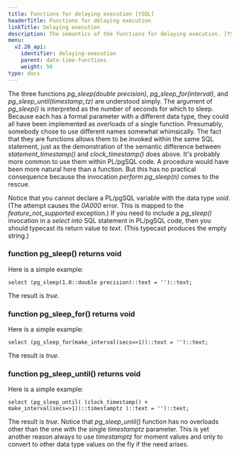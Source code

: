 ```yaml
---
title: Functions for delaying execution [YSQL]
headerTitle: Functions for delaying execution
linkTitle: Delaying execution
description: The semantics of the functions for delaying execution. [YSQL]
menu:
  v2.20_api:
    identifier: delaying-execution
    parent: date-time-functions
    weight: 50
type: docs
---
```


The three functions _pg_sleep(double precision)_, _pg_sleep_for(interval)_, and _pg_sleep_until(timestamp_tz)_ are understood simply. The argument of _pg_sleep()_ is interpreted as the number of seconds for which to sleep. Because each has a formal parameter with a different data type, they could all have been implemented as overloads of a single function. Presumably, somebody chose to use different names somewhat whimsically. The fact that they are functions allows them to be invoked within the same SQL statement, just as the demonstration of the semantic difference between _statement_timestamp()_ and _clock_timestamp()_ does above. It's probably more common to use them within PL/pgSQL code. A procedure would have been more natural here than a function. But this has no practical consequence because the invocation _perform pg_sleep(n)_ comes to the rescue.

Notice that you cannot declare a PL/pgSQL variable with the data type _void_. (The attempt causes the _0A000_ error. This is mapped to the _feature_not_supported_ exception.) If you need to include a _pg_sleep()_ invocation in a _select into_ SQL statement in PL/pgSQL code, then you should typecast its return value to _text_. (This typecast produces the empty string.)

### function pg_sleep() returns void

Here is a simple example:

```plpgsql
select (pg_sleep(1.0::double precision)::text = '')::text;
```

The result is _true_.

### function pg_sleep_for() returns void

Here is a simple example:

```plpgsql
select (pg_sleep_for(make_interval(secs=>1))::text = '')::text;
```

The result is _true_.

### function pg_sleep_until() returns void

Here is a simple example:

```plpgsql
select (pg_sleep_until( (clock_timestamp() + make_interval(secs=>1))::timestamptz )::text = '')::text;
```

The result is _true_. Notice that _pg_sleep_until()_ function has no overloads other than the one with the single _timestamptz_ parameter. This is yet another reason always to use _timestamptz_ for moment values and only to convert to other data type values on the fly if the need arises.
